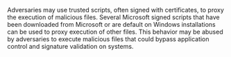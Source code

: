 Adversaries may use trusted scripts, often signed with certificates, to proxy the execution of malicious files. Several Microsoft signed scripts that have been downloaded from Microsoft or are default on Windows installations can be used to proxy execution of other files. This behavior may be abused by adversaries to execute malicious files that could bypass application control and signature validation on systems.
